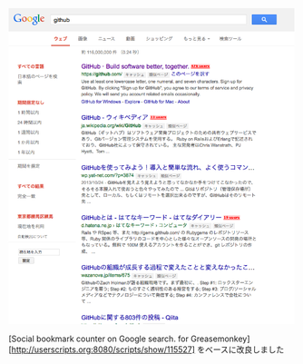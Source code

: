 ![screenshot](screenshot.png)

[Social bookmark counter on Google search. for Greasemonkey][http://userscripts.org:8080/scripts/show/115527] をベースに改良しました
